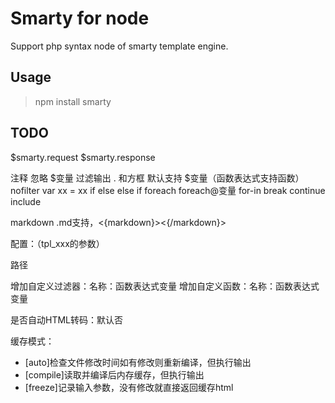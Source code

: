 # Smarty for node

Support php syntax node of smarty template engine.

## Usage

> npm install smarty

## TODO


$smarty.request
$smarty.response

注释  忽略
$变量  过滤输出
. 和方框 默认支持
$变量（函数表达式支持函数） nofilter
var xx = xx
if else else if 
foreach
foreach@变量
for-in
break
continue
include

markdown .md支持，<{markdown}><{/markdown}>


配置：（tpl_xxx的参数）

路径

增加自定义过滤器：名称：函数表达式变量
增加自定义函数：名称：函数表达式变量

是否自动HTML转码：默认否

缓存模式：
 - [auto]检查文件修改时间如有修改则重新编译，但执行输出
 - [compile]读取并编译后内存缓存，但执行输出
 - [freeze]记录输入参数，没有修改就直接返回缓存html
